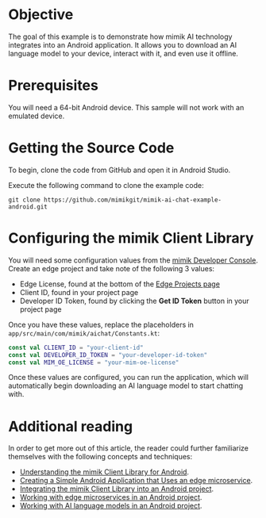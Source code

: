 # Objective

The goal of this example is to demonstrate how mimik AI technology integrates into an Android application. It allows you to download an AI language model to your device, interact with it, and even use it offline.

# Prerequisites

You will need a 64-bit Android device. This sample will not work with an emulated device.

# Getting the Source Code

To begin, clone the code from GitHub and open it in Android Studio.

Execute the following command to clone the example code:

```
git clone https://github.com/mimikgit/mimik-ai-chat-example-android.git
```

# Configuring the mimik Client Library

You will need some configuration values from the [mimik Developer Console](https://console.mimik.com). Create an edge project and take note of the following 3 values:

- Edge License, found at the bottom of the [Edge Projects page](https://console.mimik.com/projects)
- Client ID, found in your project page
- Developer ID Token, found by clicking the **Get ID Token** button in your project page

Once you have these values, replace the placeholders in `app/src/main/com/mimik/aichat/Constants.kt`:

```kotlin
const val CLIENT_ID = "your-client-id"
const val DEVELOPER_ID_TOKEN = "your-developer-id-token"
const val MIM_OE_LICENSE = "your-mim-oe-license"
```

Once these values are configured, you can run the application, which will automatically begin downloading an AI language model to start chatting with.

# Additional reading

In order to get more out of this article, the reader could further familiarize themselves with the following concepts and techniques:

- [Understanding the mimik Client Library for Android](https://devdocs.mimik.com/key-concepts/11-index).
- [Creating a Simple Android Application that Uses an edge microservice](https://devdocs.mimik.com/tutorials/01-submenu/03-submenu/01-index).
- [Integrating the mimik Client Library into an Android project](https://devdocs.mimik.com/tutorials/01-submenu/03-submenu/02-index).
- [Working with edge microservices in an Android project](https://devdocs.mimik.com/tutorials/01-submenu/03-submenu/04-index).
- [Working with AI language models in an Android project](https://devdocs.mimik.com/tutorials/02-submenu/03-submenu/01-index).
